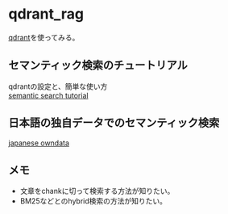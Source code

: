 # qdrant_rag
[qdrant](https://qdrant.tech/)を使ってみる。

## セマンティック検索のチュートリアル  
qdrantの設定と、簡単な使い方  
[semantic search tutorial](./docs/semantic_search_tutorial.md)  

## 日本語の独自データでのセマンティック検索
[japanese owndata](./docs/semantic_search_owndata.md)  

## メモ
- 文章をchankに切って検索する方法が知りたい。  
- BM25などとのhybrid検索の方法が知りたい。  